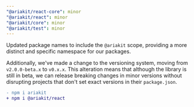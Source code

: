 ```yaml
---
"@ariakit/react-core": minor
"@ariakit/react": minor
"@ariakit/core": minor
"@ariakit/test": minor
---
```


Updated package names to include the `@ariakit` scope, providing a more distinct and specific namespace for our packages.

Additionally, we've made a change to the versioning system, moving from `v2.0.0-beta.x` to `v0.x.x`. This alteration means that although the library is still in beta, we can release breaking changes in minor versions without disrupting projects that don't set exact versions in their `package.json`.

```diff
- npm i ariakit
+ npm i @ariakit/react
```
